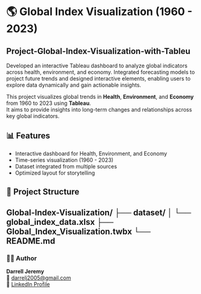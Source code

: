 # 🌎 Global Index Visualization (1960 - 2023)
## Project-Global-Index-Visualization-with-Tableu
Developed an interactive Tableau dashboard to analyze global indicators across health, environment, and economy. Integrated forecasting models to project future trends and designed interactive elements, enabling users to explore data dynamically and gain actionable insights.


This project visualizes global trends in **Health**, **Environment**, and **Economy** from 1960 to 2023 using **Tableau**.  
It aims to provide insights into long-term changes and relationships across key global indicators.

## 📊 Features
- Interactive dashboard for Health, Environment, and Economy
- Time-series visualization (1960 - 2023)
- Dataset integrated from multiple sources
- Optimized layout for storytelling

## 📁 Project Structure
Global-Index-Visualization/
├── dataset/
│ └── global_index_data.xlsx
├── Global_Index_Visualization.twbx
└── README.md
---

### 🧑‍💻 Author
**Darrell Jeremy**  
📧 [darrelj2005@gmail.com](mailto:darrelj2005@gmail.com)  
🔗 [LinkedIn Profile](www.linkedin.com/in/darrell-jeremy-50a42928a)

